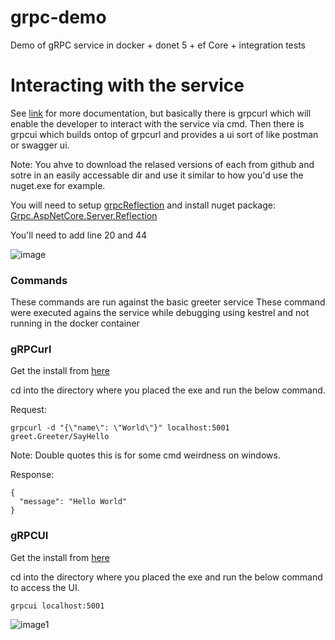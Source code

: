 # grpc-demo
Demo of gRPC service in docker + donet 5 + ef Core + integration tests

# Interacting with the service

See [link](https://docs.microsoft.com/en-us/aspnet/core/grpc/test-tools?view=aspnetcore-5.0) for more documentation, but basically there is grpcurl which will enable the developer to interact with the service via cmd. Then there is grpcui which builds ontop of grpcurl and provides a ui sort of like postman or swagger ui. 

Note: You ahve to download the relased versions of each from github and sotre in an easily accessable dir and use it similar to how you'd use the nuget.exe for example.

You will need to setup [grpcReflection](https://github.com/grpc/grpc/blob/master/doc/server-reflection.md) and install nuget package:  [Grpc.AspNetCore.Server.Reflection](https://www.nuget.org/packages/Grpc.AspNetCore.Server.Reflection)

You'll need to add line 20 and 44

![image](https://github.com/ArmandJ77/grpc-demo/blob/main/Images/Setup-Grpc-Reflection.PNG)

### Commands 
These commands are run against the basic greeter service
These command were executed agains the service while debugging using kestrel and not running in the docker container

### gRPCurl
Get the install from [here](https://github.com/fullstorydev/grpcurl/releases)

cd into the directory where you placed the exe and run the below command.

Request:
```
grpcurl -d "{\"name\": \"World\"}" localhost:5001 greet.Greeter/SayHello
```
Note: Double quotes this is for some cmd weirdness on windows.

Response:
```
{
  "message": "Hello World"
}
```
### gRPCUI

Get the install from [here](https://github.com/fullstorydev/grpcui/releases)

cd into the directory where you placed the exe and run the below command to access the UI.

```
grpcui localhost:5001
```
![image1](https://github.com/ArmandJ77/grpc-demo/blob/main/Images/gitui-running.PNG)

